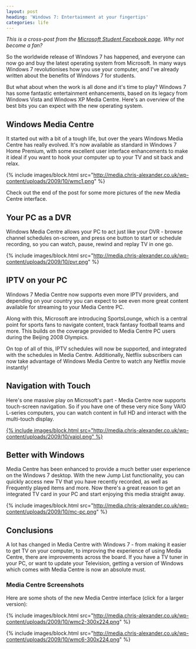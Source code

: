 ```yaml
---
layout: post
heading: 'Windows 7: Entertainment at your fingertips'
categories: life
---
```


*This is a cross-post from the [Microsoft Student Facebook page](http://www.facebook.com/microsoftstudent). Why not become a fan?*

So the worldwide release of Windows 7 has happened, and everyone can now go and buy the latest operating system from Microsoft. In many ways Windows 7 revolutionises how you use your computer, and I've already written about the benefits of Windows 7 for students.

But what about when the work is all done and it's time to play? Windows 7 has some fantastic entertainment enhancements, based on its legacy from Windows Vista and Windows XP Media Centre. Here's an overview of the best bits you can expect with the new operating system.

## Windows Media Centre

It started out with a bit of a tough life, but over the years Windows Media Centre has really evolved. It's now available as standard in Windows 7 Home Premium, with some excellent user interface enhancements to make it ideal if you want to hook your computer up to your TV and sit back and relax.

{% include images/block.html src="http://media.chris-alexander.co.uk/wp-content/uploads/2009/10/wmc1.png" %}

Check out the end of the post for some more pictures of the new Media Centre interface.

## Your PC as a DVR

Windows Media Centre allows your PC to act just like your DVR - browse channel schedules on-screen, and press one button to start or schedule recording, so you can watch, pause, rewind and replay TV in one go.

{% include images/block.html src="http://media.chris-alexander.co.uk/wp-content/uploads/2009/10/pvr.png" %}

## IPTV on your PC

Windows 7 Media Centre now supports even more IPTV providers, and depending on your country you can expect to see even more great content available for streaming to your Media Centre PC.

Along with this, Microsoft are introducing SportsLounge, which is a central point for sports fans to navigate content, track fantasy football teams and more. This builds on the coverage provided to Media Centre PC users during the Beijing 2008 Olympics.

On top of all of this, IPTV schedules will now be supported, and integrated with the schedules in Media Centre. Additionally, Netflix subscribers can now take advantage of Windows Media Centre to watch any Netflix movie instantly!

## Navigation with Touch

Here's one massive play on Microsoft's part - Media Centre now supports touch-screen navigation. So if you have one of these very nice Sony VAIO L-series computers, you can watch content in full HD and interact with the multi-touch display.

[{% include images/block.html src="http://media.chris-alexander.co.uk/wp-content/uploads/2009/10/vaiol.png" %}](http://www.sony.co.uk/product/vd-l-series)

## Better with Windows

Media Centre has been enhanced to provide a much better user experience on the Windows 7 desktop. With the new Jump List functionality, you can quickly access new TV that you have recently recorded, as well as Frequently played items and more. Now there's a great reason to get an integrated TV card in your PC and start enjoying this media straight away.

{% include images/block.html src="http://media.chris-alexander.co.uk/wp-content/uploads/2009/10/mc-pc.png" %}

## Conclusions

A lot has changed in Media Centre with Windows 7 - from making it easier to get TV on your computer, to improving the experience of using Media Centre, there are improvements across the board. If you have a TV tuner in your PC, or want to update your Television, getting a version of Windows which comes with Media Centre is now an absolute must.

### Media Centre Screenshots

Here are some shots of the new Media Centre interface (click for a larger version):

{% include images/block.html src="http://media.chris-alexander.co.uk/wp-content/uploads/2009/10/wmc2-300x224.png" %}

{% include images/block.html src="http://media.chris-alexander.co.uk/wp-content/uploads/2009/10/wmc6-300x224.png" %}
